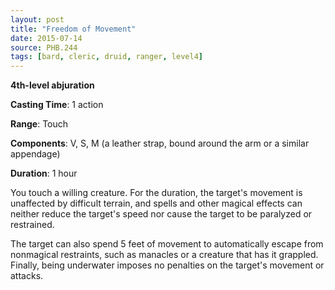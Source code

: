 ```yaml
---
layout: post
title: "Freedom of Movement"
date: 2015-07-14
source: PHB.244
tags: [bard, cleric, druid, ranger, level4]
---
```


**4th-level abjuration**

**Casting Time**: 1 action

**Range**: Touch

**Components**: V, S, M (a leather strap, bound around the arm or a similar appendage)

**Duration**: 1 hour

You touch a willing creature. For the duration, the target's movement is unaffected by difficult terrain, and spells and other magical effects can neither reduce the target's speed nor cause the target to be paralyzed or restrained.

The target can also spend 5 feet of movement to automatically escape from nonmagical restraints, such as manacles or a creature that has it grappled. Finally, being underwater imposes no penalties on the target's movement or attacks.